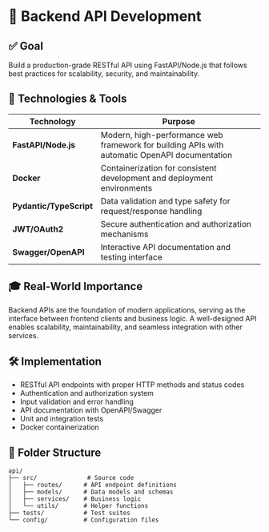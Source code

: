 # 🚀 Backend API Development

## ✅ Goal
Build a production-grade RESTful API using FastAPI/Node.js that follows best practices for scalability, security, and maintainability.

## 🧰 Technologies & Tools

| Technology | Purpose |
|------------|---------|
| **FastAPI/Node.js** | Modern, high-performance web framework for building APIs with automatic OpenAPI documentation |
| **Docker** | Containerization for consistent development and deployment environments |
| **Pydantic/TypeScript** | Data validation and type safety for request/response handling |
| **JWT/OAuth2** | Secure authentication and authorization mechanisms |
| **Swagger/OpenAPI** | Interactive API documentation and testing interface |

## 🎓 Real-World Importance
Backend APIs are the foundation of modern applications, serving as the interface between frontend clients and business logic. A well-designed API enables scalability, maintainability, and seamless integration with other services.

## 🛠️ Implementation
- RESTful API endpoints with proper HTTP methods and status codes
- Authentication and authorization system
- Input validation and error handling
- API documentation with OpenAPI/Swagger
- Unit and integration tests
- Docker containerization

## 📂 Folder Structure
```
api/
├── src/              # Source code
│   ├── routes/      # API endpoint definitions
│   ├── models/      # Data models and schemas
│   ├── services/    # Business logic
│   └── utils/       # Helper functions
├── tests/           # Test suites
└── config/          # Configuration files
``` 